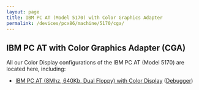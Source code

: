 ```yaml
---
layout: page
title: IBM PC AT (Model 5170) with Color Graphics Adapter
permalink: /devices/pcx86/machine/5170/cga/
---
```


IBM PC AT with Color Graphics Adapter (CGA)
-------------------------------------------

All our Color Display configurations of the IBM PC AT (Model 5170) are located here, including:

* [IBM PC AT (8Mhz, 640Kb, Dual Floppy) with Color Display](/devices/pcx86/machine/5170/cga/640kb/rev3/) ([Debugger](/devices/pcx86/machine/5170/cga/640kb/rev3/debugger/))
